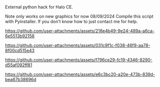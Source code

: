 External python hack for Halo CE.

Note only works on new graphics for now 08/09/2024
Compile this script with Pyinstaller. If you don't know how to just contact me for help. 

https://github.com/user-attachments/assets/218e4b49-9e24-489a-a6ca-6e5513b92158



https://github.com/user-attachments/assets/031c9f1c-f038-46f9-aa78-8f00cd515e43



https://github.com/user-attachments/assets/f796ce29-fc19-4346-8290-d55af092ff81



https://github.com/user-attachments/assets/e6c3bc20-a20e-473b-839d-bea67b38696d

